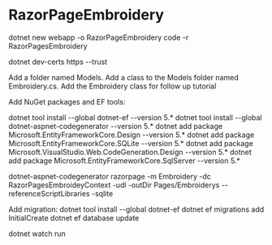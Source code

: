 # RazorPageEmbroidery
dotnet new webapp -o RazorPageEmbroidery code -r RazorPagesEmbroidery

dotnet dev-certs https --trust

Add a folder named Models.
Add a class to the Models folder named Embroidery.cs.
Add  the Embroidery class for follow up tutorial 


Add NuGet packages and EF tools:

dotnet tool install --global dotnet-ef --version 5.*
dotnet tool install --global dotnet-aspnet-codegenerator --version 5.*
dotnet add package Microsoft.EntityFrameworkCore.Design --version 5.*
dotnet add package Microsoft.EntityFrameworkCore.SQLite --version 5.*
dotnet add package Microsoft.VisualStudio.Web.CodeGeneration.Design --version 5.*
dotnet add package Microsoft.EntityFrameworkCore.SqlServer --version 5.*


dotnet-aspnet-codegenerator razorpage -m Embroidery -dc RazorPagesEmbroideyContext -udl -outDir Pages/Embroiderys --referenceScriptLibraries -sqlite

Add migration:
dotnet tool install --global dotnet-ef
dotnet ef migrations add InitialCreate
dotnet ef database update

dotnet watch run
